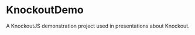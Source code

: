 KnockoutDemo
============

A KnockoutJS demonstration project used in presentations about Knockout.
